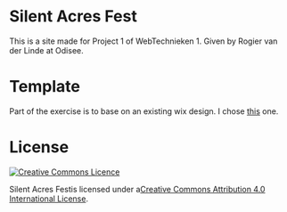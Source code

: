 # Silent Acres Fest

This is a site made for Project 1 of WebTechnieken 1. Given by Rogier van der Linde at Odisee.

# Template

Part of the exercise is to base on an existing wix design. I chose [this](http://www.wix.com/demone2/small-brand-blog) one.

# License

<a rel="license" href="http://creativecommons.org/licenses/by/4.0/">
	<img alt="Creative Commons Licence" style="border-width:0" src="https://i.creativecommons.org/l/by/4.0/88x31.png" />
</a>

<span xmlns:dct="http://purl.org/dc/terms/" href="http://purl.org/dc/dcmitype/Text" property="dct:title" rel="dct:type">Silent Acres Fest</span>is licensed under a<a rel="license" href="http://creativecommons.org/licenses/by/4.0/">Creative Commons Attribution  4.0 International License</a>.
